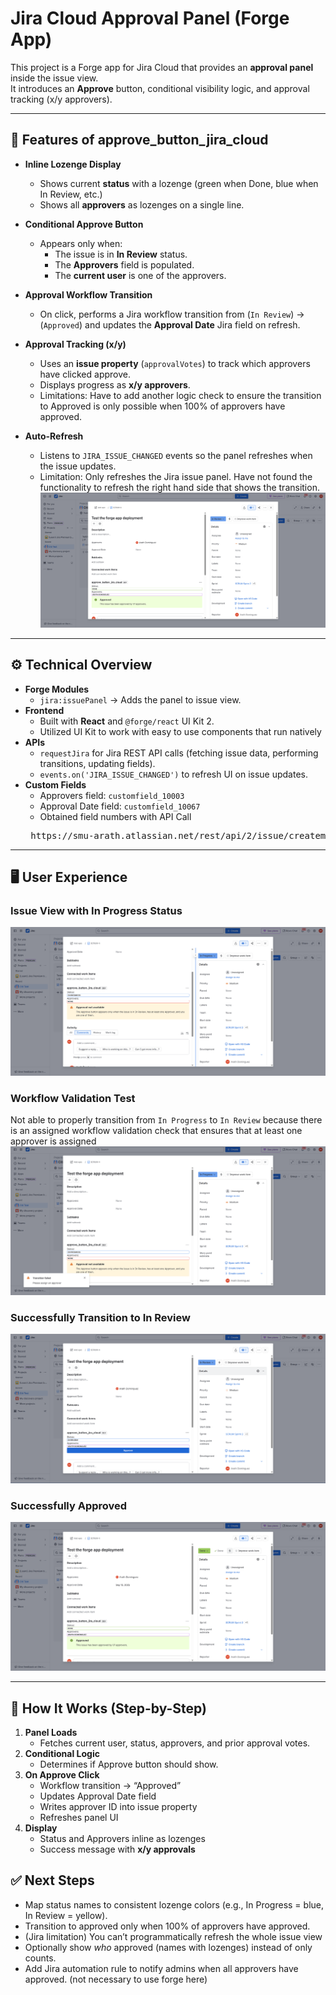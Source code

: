 # Jira Cloud Approval Panel (Forge App)

This project is a Forge app for Jira Cloud that provides an **approval panel** inside the issue view.  
It introduces an **Approve** button, conditional visibility logic, and approval tracking (x/y approvers).  

---

## 📌 Features of approve_button_jira_cloud

- **Inline Lozenge Display**
  - Shows current **status** with a lozenge (green when Done, blue when In Review, etc.)
  - Shows all **approvers** as lozenges on a single line.

- **Conditional Approve Button**
  - Appears only when:
    - The issue is in **In Review** status.
    - The **Approvers** field is populated.
    - The **current user** is one of the approvers.

- **Approval Workflow Transition**
  - On click, performs a Jira workflow transition from (`In Review`) -> (`Approved`) and updates the **Approval Date** Jira field on refresh.

- **Approval Tracking (x/y)**
  - Uses an **issue property** (`approvalVotes`) to track which approvers have clicked approve.
  - Displays progress as **x/y approvers**.
  - Limitations: Have to add another logic check to ensure the transition to Approved is only possible when 100% of approvers have approved.

- **Auto-Refresh**
  - Listens to `JIRA_ISSUE_CHANGED` events so the panel refreshes when the issue updates.
  - Limitation: Only refreshes the Jira issue panel. Have not found the functionality to refresh the right hand side that shows the transition. 
    ![Limitation on Jira Transition](./Screenshots/5-Approved.png)


---

## ⚙️ Technical Overview

- **Forge Modules**
  - `jira:issuePanel` → Adds the panel to issue view.
- **Frontend**
  - Built with **React** and `@forge/react` UI Kit 2.
  - Utilized UI Kit to work with easy to use components that run natively
- **APIs**
  - `requestJira` for Jira REST API calls (fetching issue data, performing transitions, updating fields).
  - `events.on('JIRA_ISSUE_CHANGED')` to refresh UI on issue updates.
- **Custom Fields**
  - Approvers field: `customfield_10003`
  - Approval Date field: `customfield_10067`
  - Obtained field numbers with API Call
  <pre> https://smu-arath.atlassian.net/rest/api/2/issue/createmeta?expand=projects.issuetypes.fields&projectKeys=SCRUM </pre>


---

## 🖥️ User Experience

### Issue View with In Progress Status
![In Progress](./Screenshots/2-InProgress.png)

### Workflow Validation Test
Not able to properly transition from `In Progress` to `In Review` because there is an assigned workflow validation check that ensures that at least one approver is assigned
![Workflow Validation](./Screenshots/3-Transition-Failed.png)

### Successfully Transition to In Review
![In Review](./Screenshots/4-In-Review.png)

### Successfully Approved
![Approved2](./Screenshots/6-Approved(BrowserRefresh).png)

---

## 🚀 How It Works (Step-by-Step)

1. **Panel Loads**
   - Fetches current user, status, approvers, and prior approval votes.
2. **Conditional Logic**
   - Determines if Approve button should show.
3. **On Approve Click**
   - Workflow transition → “Approved”
   - Updates Approval Date field
   - Writes approver ID into issue property
   - Refreshes panel UI
4. **Display**
   - Status and Approvers inline as lozenges
   - Success message with **x/y approvals**


## ✅ Next Steps

- Map status names to consistent lozenge colors (e.g., In Progress = blue, In Review = yellow).  
- Transition to approved only when 100% of approvers have approved.
- (Jira limitation) You can’t programmatically refresh the whole issue view
- Optionally show *who* approved (names with lozenges) instead of only counts.  
- Add Jira automation rule to notify admins when all approvers have approved.  (not necessary to use forge here)
